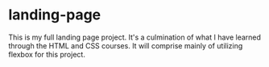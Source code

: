 # landing-page

This is my full landing page project. It's a culmination of what I have learned through the HTML and CSS courses. It will comprise mainly of utilizing flexbox for this project.